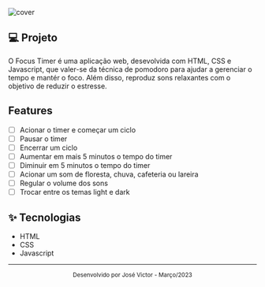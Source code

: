 ![cover](.github/app-preview.gif)

## 💻 Projeto
O Focus Timer é uma aplicação web, desevolvida com HTML, CSS e Javascript, que valer-se da técnica de pomodoro para ajudar a gerenciar o tempo e mantér o foco. Além disso, reproduz sons relaxantes com o objetivo de reduzir o estresse.

## Features
- [ ] Acionar o timer e começar um ciclo
- [ ] Pausar o timer
- [ ] Encerrar um ciclo
- [ ] Aumentar em mais 5 minutos o tempo do timer
- [ ] Diminuir em 5 minutos o tempo do timer
- [ ] Acionar um som de floresta, chuva, cafeteria ou lareira
- [ ] Regular o volume dos sons
- [ ] Trocar entre os temas light e dark

## ✨ Tecnologias
- HTML
- CSS
- Javascript
---

<div align="center">
  <small>Desenvolvido por José Victor - Março/2023</small>
</div>
